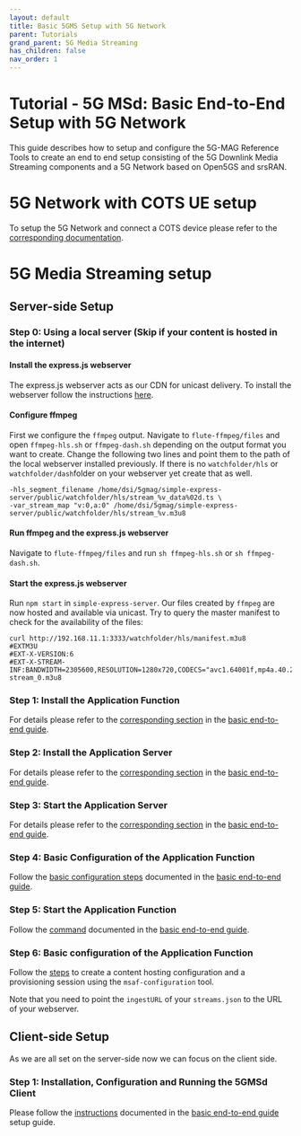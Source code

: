 ```yaml
---
layout: default
title: Basic 5GMS Setup with 5G Network
parent: Tutorials
grand_parent: 5G Media Streaming
has_children: false
nav_order: 1
---
```


# Tutorial - 5G MSd: Basic End-to-End Setup with 5G Network

This guide describes how to setup and configure the 5G-MAG Reference Tools to create an end to end setup consisting of
the 5G Downlink Media Streaming components and a 5G Network based on Open5GS and srsRAN.

# 5G Network with COTS UE setup

To setup the 5G Network and connect a COTS device please refer to
the [corresponding documentation](../../5g-core-network-components/tutorials/5gnetwork.html).

# 5G Media Streaming setup

## Server-side Setup

### Step 0: Using a local server (Skip if your content is hosted in the internet)

#### Install the express.js webserver

The express.js webserver acts as our CDN for unicast delivery. To install the webserver follow the
instructions [here](https://github.com/5G-MAG/rt-common-shared/tree/main/simple-express-server).

#### Configure ffmpeg

First we configure the `ffmpeg` output. Navigate to `flute-ffmpeg/files` and open `ffmpeg-hls.sh` or `ffmpeg-dash.sh`
depending on the output format you want to create. Change the following
two lines and point them to the path of the local webserver installed previously. If there is no `watchfolder/hls` or
`watchfolder/dash`folder
on your webserver yet create that as well.

````
-hls_segment_filename /home/dsi/5gmag/simple-express-server/public/watchfolder/hls/stream_%v_data%02d.ts \
-var_stream_map "v:0,a:0" /home/dsi/5gmag/simple-express-server/public/watchfolder/hls/stream_%v.m3u8
````

#### Run ffmpeg and the express.js webserver

Navigate to `flute-ffmpeg/files` and run `sh ffmpeg-hls.sh` or `sh ffmpeg-dash.sh`.

#### Start the express.js webserver

Run `npm start` in `simple-express-server`. Our files created by `ffmpeg` are now hosted and available via unicast. Try
to query the master manifest to check for the availability of the files:

````
curl http://192.168.11.1:3333/watchfolder/hls/manifest.m3u8
#EXTM3U
#EXT-X-VERSION:6
#EXT-X-STREAM-INF:BANDWIDTH=2305600,RESOLUTION=1280x720,CODECS="avc1.64001f,mp4a.40.2"
stream_0.m3u8
````

### Step 1: Install the Application Function

For details please refer to the [corresponding section](end-to-end.html#1-installing-the-application-function) in
the [basic end-to-end guide](end-to-end.html).

### Step 2: Install the Application Server

For details please refer to the [corresponding section](end-to-end.html#2-installing-the-application-server) in
the [basic end-to-end guide](end-to-end.html).

### Step 3: Start the Application Server

For details please refer to the [corresponding section](end-to-end.html#3-running-the-application-server) in
the [basic end-to-end guide](end-to-end.html).

### Step 4: Basic Configuration of the Application Function

Follow the [basic configuration steps](end-to-end.html#configuration-of-the-af) documented in
the [basic end-to-end guide](end-to-end.html).

### Step 5: Start the Application Function

Follow the [command](end-to-end.html#starting-the-af) documented in the [basic end-to-end guide](end-to-end.html).

### Step 6: Basic configuration of the Application Function

Follow the [steps](end-to-end.html#creating-a-content-hosting-configuration) to create a content hosting configuration
and a provisioning session using the `msaf-configuration` tool.

Note that you need to point the `ingestURL` of your `streams.json` to the URL of your webserver.

## Client-side Setup

As we are all set on the server-side now we can focus on the client side.

### Step 1: Installation, Configuration and Running the 5GMSd Client

Please follow the [instructions](end-to-end.html#client-side-setup) documented in
the [basic end-to-end guide](end-to-end.html) setup guide.
